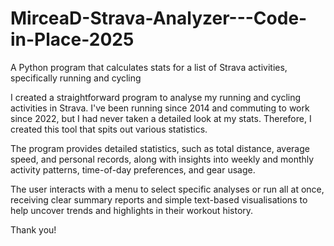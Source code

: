 # MirceaD-Strava-Analyzer---Code-in-Place-2025
A Python program that calculates stats for a list of Strava activities, specifically running and cycling


I created a straightforward program to analyse my running and cycling activities in Strava. I've been running since 2014 and commuting to work since 2022, but I had never taken a detailed look at my stats. Therefore, I created this tool that spits out various statistics. 

The program provides detailed statistics, such as total distance, average speed, and personal records, along with insights into weekly and monthly activity patterns, time-of-day preferences, and gear usage. 

The user interacts with a menu to select specific analyses or run all at once, receiving clear summary reports and simple text-based visualisations to help uncover trends and highlights in their workout history.

Thank you!
